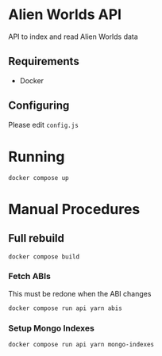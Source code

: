 # Alien Worlds API

API to index and read Alien Worlds data

## Requirements

- Docker

## Configuring

Please edit `config.js`

# Running

`docker compose up`

# Manual Procedures

## Full rebuild

`docker compose build`

### Fetch ABIs

This must be redone when the ABI changes

`docker compose run api yarn abis`

### Setup Mongo Indexes

`docker compose run api yarn mongo-indexes`
